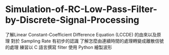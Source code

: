 # Simulation-of-RC-Low-Pass-Filter-by-Discrete-Signal-Processing
了解Linear Constant-Coefficient Difference Equation (LCCDE) 的由來以及原理 對於 Sampling Rate 有初步的認識 了解怎麼由連續時間的處理轉變成離散信號的處理 練習以 C 語言撰寫 filter 使用 Python 繪製波形
